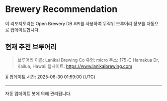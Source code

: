 # Brewery Recommendation

이 리포지토리는 Open Brewery DB API를 사용하여 무작위 브루어리 정보를 자동으로 업데이트합니다.

## 현재 추천 브루어리
> 브루어리 이름: Lanikai Brewing Co
유형: micro
주소: 175-C Hamakua Dr, Kailua, Hawaii
웹사이트: https://www.lanikaibrewing.com

⏳ 업데이트 시간: 2025-06-30 01:59:00 (UTC)

---
자동 업데이트 봇에 의해 관리됩니다.